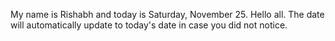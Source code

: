 My name is Rishabh and today is Saturday, November 25. Hello all. The date will automatically update to today's date in case you did not notice.
